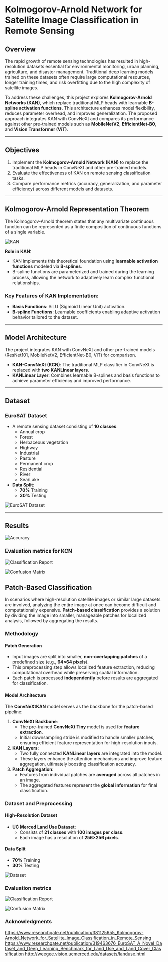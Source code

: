 # Kolmogorov-Arnold Network for Satellite Image Classification in Remote Sensing

## Overview
The rapid growth of remote sensing technologies has resulted in high-resolution datasets essential for environmental monitoring, urban planning, agriculture, and disaster management. Traditional deep learning models trained on these datasets often require large computational resources, longer training times, and risk overfitting due to the high complexity of satellite images.

To address these challenges, this project explores **Kolmogorov-Arnold Networks (KAN)**, which replace traditional MLP heads with learnable **B-spline activation functions**. This architecture enhances model flexibility, reduces parameter overhead, and improves generalization. The proposed approach integrates KAN with ConvNeXt and compares its performance against other pre-trained models such as **MobileNetV2**, **EfficientNet-B0**, and **Vision Transformer (ViT)**.

---

## Objectives
1. Implement the **Kolmogorov-Arnold Network (KAN)** to replace the traditional MLP heads in ConvNeXt and other pre-trained models.
2. Evaluate the effectiveness of KAN on remote sensing classification tasks.
3. Compare performance metrics (accuracy, generalization, and parameter efficiency) across different models and datasets.

---

## Kolmogorov-Arnold Representation Theorem
The Kolmogorov-Arnold theorem states that any multivariate continuous function can be represented as a finite composition of continuous functions of a single variable. 

![KAN](images/kan.png)

**Role in KAN:**
- KAN implements this theoretical foundation using **learnable activation functions** modeled via **B-splines**.
- B-spline functions are parameterized and trained during the learning process, allowing the network to adaptively learn complex functional relationships.

### Key Features of KAN Implementation:
- **Basis Functions**: SiLU (Sigmoid Linear Unit) activation.
- **B-spline Functions**: Learnable coefficients enabling adaptive activation behavior tailored to the dataset.

---

## Model Architecture
The project integrates KAN with ConvNeXt and other pre-trained models (ResNet101, MobileNetV2, EfficientNet-B0, ViT) for comparison.

- **KAN-ConvNeXt (KCN)**: The traditional MLP classifier in ConvNeXt is replaced with **two KANLinear layers**.
- **KANLinear Layer**: Combines learnable B-splines and basis functions to achieve parameter efficiency and improved performance.

---

## Dataset
### EuroSAT Dataset
- A remote sensing dataset consisting of **10 classes**:
  - Annual crop
  - Forest
  - Herbaceous vegetation
  - Highway
  - Industrial
  - Pasture
  - Permanent crop
  - Residential
  - River
  - Sea/Lake
- **Data Split**:
  - **70%** Training
  - **30%** Testing

![EuroSAT Dataset](images/EuroSAT-dataset.png)

---

## Results 

![Accuracy](images/accuracy_chart.png)

### Evaluation metrics for KCN

![Classification Report](images/class_report.png)

![Confusion Matrix](images/cm.png)


## Patch-Based Classification

In scenarios where high-resolution satellite images or similar large datasets are involved, analyzing the entire image at once can become difficult and computationally expensive. **Patch-based classification** provides a solution by dividing the image into smaller, manageable patches for localized analysis, followed by aggregating the results.

### Methodology
#### Patch Generation
- Input images are split into smaller, **non-overlapping patches** of a predefined size (e.g., **64×64 pixels**).
- This preprocessing step allows localized feature extraction, reducing computational overhead while preserving spatial information.
- Each patch is processed **independently** before results are aggregated for classification.

#### Model Architecture
The **ConvNeXtKAN** model serves as the backbone for the patch-based pipeline:
1. **ConvNeXt Backbone**:
   - The pre-trained **ConvNeXt Tiny** model is used for **feature extraction**.
   - Initial downsampling stride is modified to handle smaller patches, ensuring efficient feature representation for high-resolution inputs.
2. **KAN Layers**:
   - Two fully connected **KANLinear layers** are integrated into the model.
   - These layers enhance the attention mechanisms and improve feature aggregation, ultimately boosting classification accuracy.
3. **Patch Aggregation**:
   - Features from individual patches are **averaged** across all patches in an image.
   - The aggregated features represent the **global information** for final classification.

### Dataset and Preprocessing
#### High-Resolution Dataset
- **UC Merced Land Use Dataset**:
  - Consists of **21 classes** with **100 images per class**.
  - Each image has a resolution of **256×256 pixels**.

#### Data Split
- **70%** Training
- **30%** Testing

![Dataset](images/uc_dataset.png)

### Evaluation metrics

![Classification Report](images/patch_class_report.png)

![Confusion Matrix](images/patch_cm.png)



### Acknowledgments

https://www.researchgate.net/publication/381125655_Kolmogorov-Arnold_Network_for_Satellite_Image_Classification_in_Remote_Sensing
https://www.researchgate.net/publication/319463676_EuroSAT_A_Novel_Dataset_and_Deep_Learning_Benchmark_for_Land_Use_and_Land_Cover_Classification
http://weegee.vision.ucmerced.edu/datasets/landuse.html
